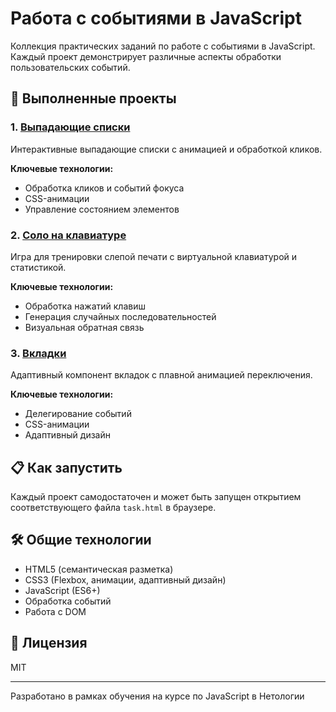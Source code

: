 # Работа с событиями в JavaScript

Коллекция практических заданий по работе с событиями в JavaScript. Каждый проект демонстрирует различные аспекты обработки пользовательских событий.

## 🚀 Выполненные проекты

### 1. [Выпадающие списки](./1-dropdown)

Интерактивные выпадающие списки с анимацией и обработкой кликов.

**Ключевые технологии:**
- Обработка кликов и событий фокуса
- CSS-анимации
- Управление состоянием элементов

### 2. [Соло на клавиатуре](./2-keysolo)

Игра для тренировки слепой печати с виртуальной клавиатурой и статистикой.

**Ключевые технологии:**
- Обработка нажатий клавиш
- Генерация случайных последовательностей
- Визуальная обратная связь

### 3. [Вкладки](./3-tabs)

Адаптивный компонент вкладок с плавной анимацией переключения.

**Ключевые технологии:**
- Делегирование событий
- CSS-анимации
- Адаптивный дизайн

## 📋 Как запустить

Каждый проект самодостаточен и может быть запущен открытием соответствующего файла `task.html` в браузере.

## 🛠 Общие технологии

- HTML5 (семантическая разметка)
- CSS3 (Flexbox, анимации, адаптивный дизайн)
- JavaScript (ES6+)
- Обработка событий
- Работа с DOM

## 📝 Лицензия

MIT

---

Разработано в рамках обучения на курсе по JavaScript в Нетологии